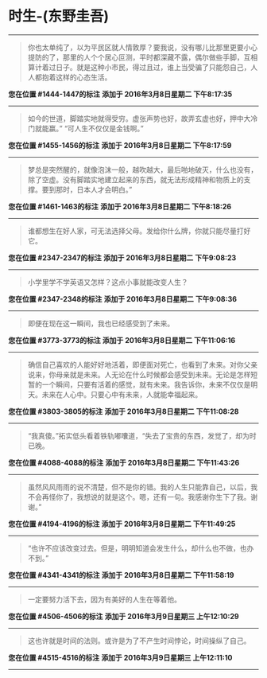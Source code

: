 # 时生-(东野圭吾)

---

> 你也太单纯了，以为平民区就人情敦厚？要我说，没有哪儿比那里更要小心提防的了，那里的人个个居心叵测，平时都深藏不露，偶尔做些手脚，互相算计着过日子。就是这种小市民，得过且过，谁上当受骗了只能怨自己，人人都抱着这样的心态生活。

**您在位置 #1444-1447的标注** **添加于 2016年3月8日星期二 下午8:17:35**

---

> 如今的世道，脚踏实地就得受穷。虚张声势也好，故弄玄虚也好，押中大冷门就能赢。” “可人生不仅仅是金钱啊。”

**您在位置 #1455-1456的标注** **添加于 2016年3月8日星期二 下午8:17:59**

---

> 梦总是突然醒的，就像泡沫一般，越吹越大，最后啪地破灭，什么也没有，除了空虚。没有脚踏实地建立起来的东西，就无法形成精神和物质上的支撑。要到那时，日本人才会明白。”

**您在位置 #1461-1463的标注** **添加于 2016年3月8日星期二 下午8:18:26**

---

> 谁都想生在好人家，可无法选择父母。发给你什么牌，你就只能尽量打好它。

**您在位置 #2347-2347的标注** **添加于 2016年3月8日星期二 下午9:08:23**

---

> 小学里学不学英语又怎样？这点小事就能改变人生？

**您在位置 #2347-2348的标注** **添加于 2016年3月8日星期二 下午9:08:36**

---

> 即便在现在这一瞬间，我也已经感受到了未来。

**您在位置 #3773-3773的标注** **添加于 2016年3月8日星期二 下午11:06:16**

---

> 确信自己喜欢的人能好好地活着，即便面对死亡，也看到了未来。对你父亲说来，你母亲就是未来。人无论在什么时候都会感受到未来。无论是怎样短暂的一个瞬间，只要有活着的感觉，就有未来。我告诉你，未来不仅仅是明天。未来在人心中。只要心中有未来，人就能幸福起来。

**您在位置 #3803-3805的标注** **添加于 2016年3月8日星期二 下午11:08:28**

---

> “我真傻。”拓实低头看着铁轨嘟囔道，“失去了宝贵的东西，发觉了，却为时已晚。

**您在位置 #4088-4088的标注** **添加于 2016年3月8日星期二 下午11:43:26**

---

> 虽然风风雨雨的说不清楚，但不是你的错。我的人生只能靠自己，以后，我不会再怪你了，我想说的就是这个。嗯，还有一句。我感谢你生下了我。谢谢。”

**您在位置 #4194-4196的标注** **添加于 2016年3月8日星期二 下午11:49:25**

---

> “也许不应该改变过去。但是，明明知道会发生什么，却什么也不做，也办不到。”

**您在位置 #4341-4341的标注** **添加于 2016年3月8日星期二 下午11:58:19**

---

> 一定要努力活下去，因为有美好的人生在等着他。

**您在位置 #4506-4506的标注** **添加于 2016年3月9日星期三 上午12:10:29**

---

> 这也许就是时间的法则。或许是为了不产生时间悖论，时间操纵了自己。

**您在位置 #4515-4516的标注** **添加于 2016年3月9日星期三 上午12:11:10**

---

